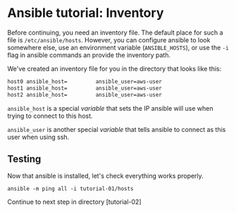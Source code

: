  
# Ansible tutorial: Inventory

Before continuing, you need an inventory file. The default place for such a
file is  `/etc/ansible/hosts`. However, you can configure ansible to look
somewhere else, use an environment variable (`ANSIBLE_HOSTS`), or use the `-i`
flag in ansible commands an provide the inventory path.


We've created an inventory file for you in the directory that looks like this:

```bash
host0 ansible_host=         ansible_user=aws-user
host1 ansible_host=         ansible_user=aws-user
host2 ansible_host=         ansible_user=aws-user
```

`ansible_host` is a special _variable_ that sets the IP ansible will use when
trying to connect to this host.

`ansible_user` is another special _variable_ that tells ansible to
connect as this user when using ssh.

## Testing
Now that ansible is installed, let's check everything works properly.

```
ansible -m ping all -i tutorial-01/hosts
```


Continue to next step in directory [tutorial-02]